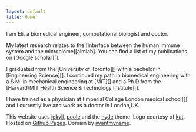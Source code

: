 ```yaml
---
layout: default
title: Home
---
```


I am Eli, a biomedical engineer, computational biologist and doctor.

My latest research relates to the [interface between the human immune system and the microbiome][almlab]. You can find a list of my publications on [Google scholar][].

I graduated from the [University of Toronto][] with a bachelor in [Engineering Science][]. I continued my path in biomedical engineering with a S.M. in mechanical engineering at [MIT][] and a Ph.D from the [Harvard/MIT Health Science & Technology Institute][].

I have trained as a physician at [Imperial College London medical school][] and I currently live and work as a doctor in London,UK.

This website uses <a href="http://jekyllrb.com/">jekyll</a>, <a href="http://getpoole.com">poole</a> and the <a href="http://hyde.getpoole.com/">hyde</a> theme. Logo courtesy of <a href="http://katlab.github.com">kat</a>.
Hosted on <a href="https://pages.github.com/">Github Pages</a>. Domain by <a href="https://iwantmyname.com">iwantmyname</a>.

